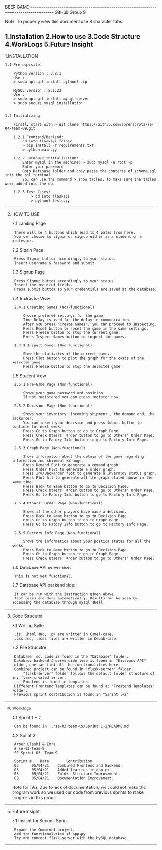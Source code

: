 BEER GAME ------------------------------------------------------------------------------------------ GitHub Group 9

Note: To properly view this document use 8 character tabs.

1.Installation
2.How to use
3.Code Structure
4.WorkLogs
5.Future Insight
----------------------------------------------------------------------------------------------------------------------
1.INSTALLATION

	1.1 Prerequisites

		Python version : 3.8.1
		Use :
		> sudo apt-get install python3-pip

		MySQL version : 8.0.23
		Use :
		> sudo apt-get install mysql-server
		> sudo secure_mysql_installation

	
	1.2 Initializing
		
		Firstly start with > git clone https://github.com/lorenzorota/se-04-team-09.git
		
		1.2.1 Frontend/Backend:
			cd into flaskapi folder
			> pip install -r requirements.txt
			> python main.py
		
		1.2.2 Database initialization:
			Enter mysql in the machine: > sudo mysql -u root -p
			Enter your password
			Goto Database Folder and copy paste the contents of schema.sql into the sql terminal
			You can use the command > show tables; to make sure the tables were added into the db. 

		1.2.3 Test Cases:
				> cd into flaskapi
				> python3 tests.py
----------------------------------------------------------------------------------------------------------------------
2. HOW TO USE
	
	2.1 Landing Page
	
		There will be 4 buttons which lead to 4 paths from here.
		You can choose to signin or signup either as a student or a professor.
		 
	2.2 Signin Page
		
		Press Signin button accordingly to your status.
		Insert Username & Password and submit.

	2.3 Signup Page
		
		Press Signup button accordingly to your status.
		Insert the required fields.
		Press submit button so your credentials are saved at the database.

	2.4 Instructor View

		2.4.1 Creating Games (Non-functional)

			Choose prefered settings for the game.
			Time Delay is used for the delay in communication.
			After you press "Create Games", you can proceed to Inspecting.
			Press Reset button to reset the game in the same settings.
			Press Freeze button to stop the current game.
			Press Inspect Games button to inspect the games.
		
		2.4.2 Inspect Games (Non-functional)
			
			Show the statistics of the current games.
			Press Plot button to plot the graph for the costs of the selected game.
			Press Freeze button to stop the selected game.
			
	2.5 Student View
				
		2.5.1 Pre-Game Page (Non-functional)
			
			Shows your game password and position.
			If not registered you can press register now.
		
		2.5.2 Decision Page (Non-functional)
			
			Shows your inventory, incoming shipment , the demand and, the backorder.
			You can insert your decision and press Submit button to continue for next week.
			Press Go to Graph button to go to Graph Page.
			Press Check Others' Order button to go to Others' Order Page.
			Press Go to Fatory Info button to go to Factory Info Page.
			
		2.5.3 Graph Page (Non-functional)

			Shows information about the delays of the game regarding information and shipment exhange.
			Press Demand Plot to generate a demand graph.
			Press Order Plot to generate a order graph.
			Press Inv/Backorder Plot to generate a inverntoy status graph.
			Press Plot All to generate all the graph stated above in the same time.
			Press Back to Game button to go to Decision Page.
			Press Check Others' Order button to go to Others' Order Page.
			Press Go to Fatory Info button to go to Factory Info Page.
		
		2.5.4 Others' Order Page (Non-functional)
			
			Shows if the other players have made a decision.
			Press Back to Game button to go to Decision Page.
			Press Go to Graph button to go to Graph Page.
			Press Go to Fatory Info button to go to Factory Info Page.

		2.5.5 Factory Info Page (Non-functional)
			
			Shows the information about your postion status for all the weeks 
			Press Back to Game button to go to Decision Page.
			Press Go to Graph button to go to Graph Page.
			Press Check Others' Order button to go to Others' Order Page.

	2.6 Database API server side:

		This is not yet functional.
	
	2.7 Database API backend side:

		It can be run with the instruction given above.
		Test cases are done automatically. Results can be seen by accessing the database through mysql shell.
----------------------------------------------------------------------------------------------------------------------
3. Code Strucutre

	3.1 Writing Sytle
		
		.js, .html and, .py are written in Camel-case.
		.css and, .scss files are written in Kebab-case.

	3.2 File Strucutre
		
		Database .sql code is found in the "Database" folder.
		Database backend & serverside code is found in "Database API" folder, one can find all the functionalities here.
		Combined project can be found in "flask-server" folder.
			"flask-server" folder follows the default folder structure of any flask created server. 
			Frontend is found in templates.
		Different Frontend Templates can be found at "Frontend Templates" Folder.
		Previous sprint contribution is found in "Sprint 1+2"
-----------------------------------------------------------------------------------------------------------------------
4. Worklogs

	4.1 Sprint 1 + 2

		Can be found in ../se-03-team-09/Sprint 1+2/README.md
	
	4.2 Sprint 3
		
		Arber Lleshi & Emre
		# se-03-team-9
		SE Sprint 03, Team 9
		
		Sprint #	Date		Contribution
		03		05/04/21	Combined Frontend and Backend.
		03		05/04/21	Added features in app.py.
		03		05/04/21	Folder Structure Improvement.
		03		05/04/21	Documentation Improvement.
		
	Note for TAs: Due to lack of documentation, we could not make the program work so we used our code from previous sprints to make progress in this group.
------------------------------------------------------------------------------------------------------------------------
5. Future Insight

	5.1 Insight for Second Sprint

		Expand the Combined project.
		Add the functionalities of app.py
		Try and connect flask-server with the MySQL database.
------------------------------------------------------------------------------------------------------------------------


		

